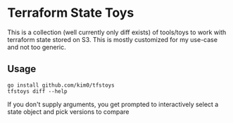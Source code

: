 # Terraform State Toys

This is a collection (well currently only diff exists) of tools/toys to work with terraform state stored on S3. This is mostly customized for my use-case and not too generic.

## Usage

```
go install github.com/kim0/tfstoys
tfstoys diff --help
```

If you don't supply arguments, you get prompted to interactively select a state object and pick versions to compare

